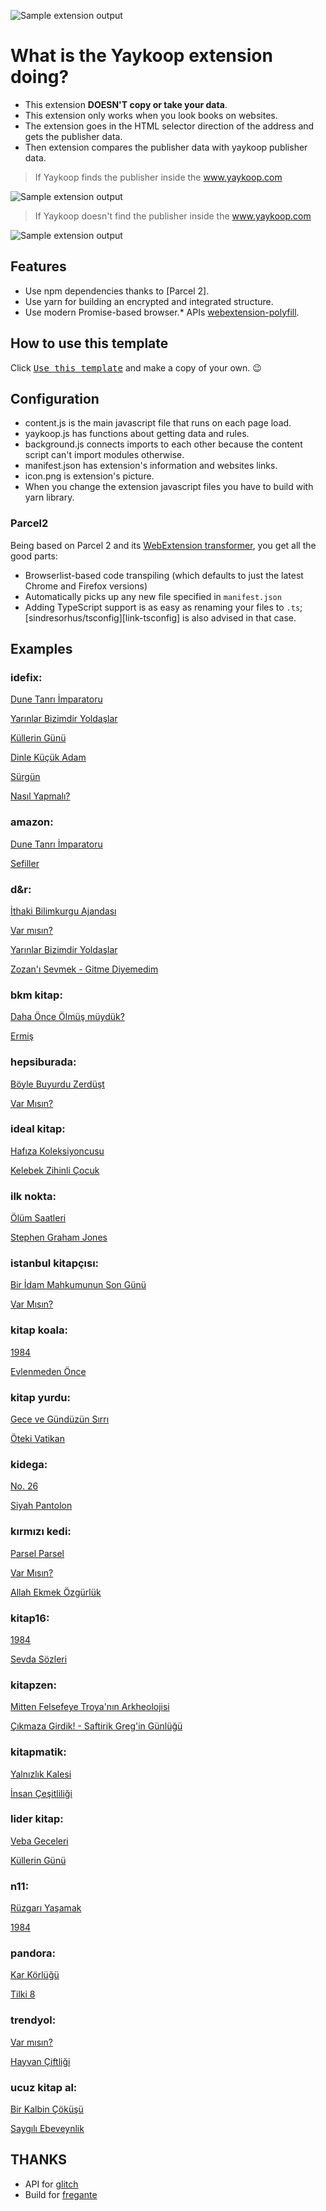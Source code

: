 ![Sample extension output](media/yaykoop.jfif)


# What is the Yaykoop extension doing?

- This extension **DOESN'T copy or take your data**.
- This extension only works when you look books on websites.
- The extension goes in the HTML selector direction of the address and gets the publisher data.
- Then extension compares the publisher data with yaykoop publisher data.

> If Yaykoop finds the publisher inside the www.yaykoop.com

![Sample extension output](media/YaykoopHasPublisher.PNG)


> If Yaykoop doesn't find the publisher inside the www.yaykoop.com

![Sample extension output](media/YaykoopHasn'tPublisher.PNG)


## Features

- Use npm dependencies thanks to [Parcel 2].
- Use yarn for building an encrypted and integrated structure.
- Use modern Promise-based browser.* APIs [webextension-polyfill](https://github.com/mozilla/webextension-polyfill).

## How to use this template

Click [<kbd>Use this template</kbd>](https://github.com/canozmen/yaykoop-bext-v2/generate) and make a copy of your own. 😉

## Configuration

- content.js is the main javascript file that runs on each page load.
- yaykoop.js has functions about getting data and rules.
- background.js connects imports to each other because the content script can't import modules otherwise.
- manifest.json has extension's information and websites links.
- icon.png is extension's picture.
- When you change the extension javascript files you have to build with yarn library.

### Parcel2

Being based on Parcel 2 and its [WebExtension transformer](https://v2.parceljs.org/recipes/web-extension/), you get all the good parts:

- Browserlist-based code transpiling (which defaults to just the latest Chrome and Firefox versions)
- Automatically picks up any new file specified in `manifest.json`
- Adding TypeScript support is as easy as renaming your files to `.ts`; [sindresorhus/tsconfig][link-tsconfig] is also advised in that case.

## Examples

### idefix: 
[Dune Tanrı İmparatoru](https://www.idefix.com/Kitap/Dune-Tanri-Imparatoru-Clz/Edebiyat/Roman/Bilim-Kurgu/urunno=0001723185001)

[Yarınlar Bizimdir Yoldaşlar](https://www.idefix.com/Kitap/Yarinlar-Bizimdir-Yoldaslar/Manuel-Tiago/Edebiyat/Roman/Dunya-Roman/urunno=0000000258615)

[Küllerin Günü](https://www.idefix.com/Kitap/Kullerin-Gunu/Edebiyat/Roman/Polisiye/urunno=0001910489001)

[Dinle Küçük Adam](https://www.idefix.com/Kitap/Dinle-Kucuk-Adam/Egitim-Basvuru/Psikoloji-Bilimi/urunno=0000000208594)

[Sürgün](https://www.idefix.com/Kitap/Surgun/Ferman-Toroslar/Arastirma-Tarih/Etnoloji/urunno=0000000547151)

[Nasıl Yapmalı?](https://www.idefix.com/Kitap/Nasil-Yapmali/Edebiyat/Roman/Dunya-Klasik/urunno=0001736920001)

### amazon: 
[Dune Tanrı İmparatoru](https://www.amazon.com.tr/Dune-Tanr%C4%B1-%C4%B0mparatoru-Frank-Herbert/dp/6053757209/ref=sr_1_1?__mk_tr_TR=%C3%85M%C3%85%C5%BD%C3%95%C3%91&crid=1413VYJEOU1WL&dchild=1&keywords=dune+tanr%C4%B1+imparatoru&qid=1616684043&sprefix=Dune+tanr%C4%B1%2Caps%2C210&sr=8-1)

[Sefiller](https://www.amazon.com.tr/Sefiller-Kitap-Tak%C4%B1m-Victor-Hugo/dp/6053324744/ref=sr_1_1?__mk_tr_TR=%C3%85M%C3%85%C5%BD%C3%95%C3%91&crid=38DPWSKK80DFR&dchild=1&keywords=kitap&qid=1617179051&sprefix=kita%2Caps%2C219&sr=8-1)

 ### d&r: 
[İthaki Bilimkurgu Ajandası](https://www.dr.com.tr/Kirtasiye/Ithaki-Bilimkurgu-Ajandasi-2021/Organizasyon-Urunleri/Organizer-ve-Ajandalar/urunno=0001899305001)

[Var mısın?](https://www.dr.com.tr/Kitap/Var-misin-Guclu-Bir-Yasam-Icin-Oneriler/Dogan-Cuceloglu/Egitim-Basvuru/Kisisel-Gelisim/urunno=0001903548001)

[Yarınlar Bizimdir Yoldaşlar](https://www.dr.com.tr/Kitap/Yarinlar-Bizimdir-Yoldaslar/Manuel-Tiago/Edebiyat/Roman/Dunya-Roman/urunno=0000000258615)

[Zozan'ı Sevmek - Gitme Diyemedim](https://www.dr.com.tr/Kitap/Zozani-Sevmek-Gitme-Diyemedim/Abdullah-Teymur/Edebiyat/Roman/Turkiye-Roman/urunno=0001919917001)


### bkm kitap: 
[Daha Önce Ölmüş müydük?](https://www.bkmkitap.com/daha-once-olmus-muyduk)

[Ermiş](https://www.bkmkitap.com/ermis-284965)

### hepsiburada: 
[Böyle Buyurdu Zerdüşt](https://www.hepsiburada.com/boyle-buyurdu-zerdust-friedrich-nietzsche-p-HBV00000UUIQ1)

[Var Mısın?](https://www.hepsiburada.com/var-misin-guclu-bir-yasam-icin-oneriler-dogan-cuceloglu-p-HBV000018JF3G)

### ideal kitap: 
[Hafıza Koleksiyoncusu](https://www.idealkitap.com/hafiza-koleksiyoncusu)

[Kelebek Zihinli Çocuk](https://www.idealkitap.com/kelebek-zihinli-cocuk)

### ilk nokta: 
[Ölüm Saatleri](https://www.ilknokta.com/agatha-christie/olum-saatleri.htm)

[Stephen Graham Jones](https://www.ilknokta.com/stephen-graham-jones/stephen-graham-jones-2-kitap-takim.htm)

### istanbul kitapçısı: 
[Bir İdam Mahkumunun Son Günü](https://www.istanbulkitapcisi.com/kitap/bir-idam-mahkumunun-son-gunu-kitabi-victor-hugo-is-bankasi-kultur-yayinlari-9786053609902)

[Var Mısın?](https://www.istanbulkitapcisi.com/kitap/kendini-kesfetmeye-zorluklarla-basa-cikmaya-var-misin-kitabi-dogan-cuceloglu)

### kitap koala: 
[1984](https://www.kitapkoala.com/kitap/1984-george-orwell-9789750718533)

[Evlenmeden Önce](https://www.kitapkoala.com/kitap/evlenmeden-once-dogan-cuceloglu-9789751418227)

### kitap yurdu: 
[Gece ve Gündüzün Sırrı](https://www.kitapyurdu.com/kitap/leyl-suresi--gece-ve-gunduzun-sirri/569070.html)

[Öteki Vatikan](https://www.kitapyurdu.com/kitap/oteki-vatikan/569473.html)

### kidega: 
[No. 26](https://kidega.com/kitap/no-26-ciltli-401779/detay)

[Siyah Pantolon](https://kidega.com/kitap/siyah-pantolon-401696/detay)

### kırmızı kedi: 
[Parsel Parsel](https://www.kirmizikedi.com/kitap/urun/2721cfe6fcdb44a282f5e23bc4bb764a)

[Var Mısın?](https://www.kirmizikedi.com/kitap/urun/0383c9ad18ad491ba19d76defbad3405)

[Allah Ekmek Özgürlük](https://www.kirmizikedi.com/kitap/urun/1a26f685c9a142d7887365d4e9e8033c)

### kitap16: 
[1984](https://www.kitap16.com/1984-13)

[Sevda Sözleri](https://www.kitap16.com/sevda-sozleri)

### kitapzen: 
[Mitten Felsefeye Troya'nın Arkheolojisi](https://www.kitapzen.com/mitten-felsefeye-troyanin-arkheolojisi.htm)

[Çıkmaza Girdik! - Saftirik Greg'in Günlüğü](https://www.kitapzen.com/cikmaza-girdik-saftirik-gregin-gunlugu-15-ciltli.htm)

### kitapmatik: 
[Yalnızlık Kalesi](https://www.kitapmatik.com.tr/kitap/yalnizlik-kalesi-p833291.html)

[İnsan Çeşitliliği](https://www.kitapmatik.com.tr/kitap/insan-cesitliligi-p676549.html)

### lider kitap: 
[Veba Geceleri](https://www.liderkitap.com/kitap/veba-geceleri-orhan-pamuk-9789750849282)

[Küllerin Günü](https://www.liderkitap.com/kitap/kullerin-gunu-jean-christophe-grange-9786050981971)

### n11: 
[Rüzgarı Yaşamak](https://urun.n11.com/roman/ruzgari-yasamak-ciltli-kkubra-berk-P483340212)

[1984](https://urun.n11.com/roman/1984-P184565992)

### pandora: 
[Kar Körlüğü](https://www.pandora.com.tr/kitap/kar-korlugu/761585)

[Tilki 8](https://www.pandora.com.tr/kitap/tilki-8-ciltli/774666)

### trendyol: 
[Var mısın?](https://www.trendyol.com/kronik-kitap/var-misin-dogan-cuceloglu-2-9786057635839-p-74961005?boutiqueId=560350&merchantId=336525)

[Hayvan Çiftliği](https://www.trendyol.com/can-yayinlari/hayvan-ciftligi-george-orwell-p-75559?boutiqueId=560350&merchantId=2966)

### ucuz kitap al: 
[Bir Kalbin Çöküşü](https://www.ucuzkitapal.com/bir-kalbin-cokusu-stefan-zweig-cep-boy-aperatif-tadimlik-kitaplar/)

[Saygılı Ebeveynlik](https://www.ucuzkitapal.com/saygili-ebeveynlik-janet-lansbury-iletisim-yayinevi/)

## THANKS
- API for [glitch](https://glitch.com/)
- Build for [fregante](https://github.com/fregante/browser-extension-template)